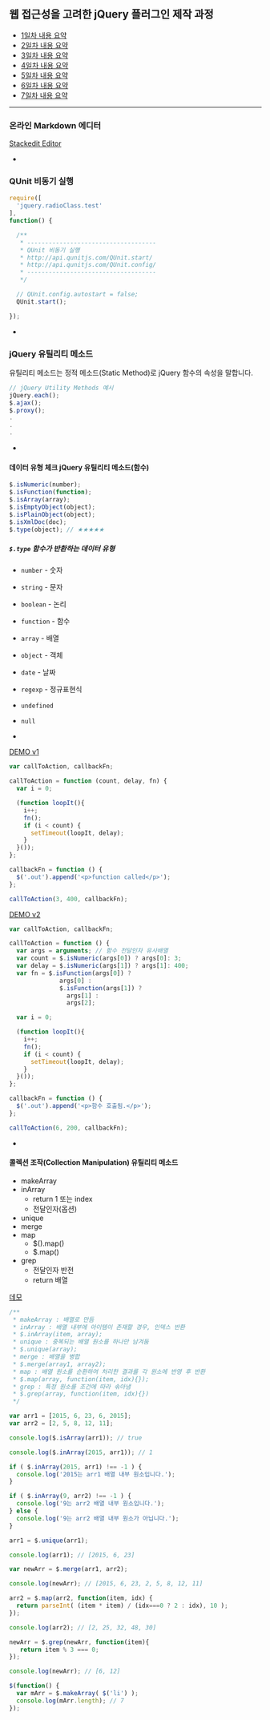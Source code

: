 ## 웹 접근성을 고려한 jQuery 플러그인 제작 과정

- [1일차 내용 요약](DOC/DAY01.md)
- [2일차 내용 요약](DOC/DAY02.md)
- [3일차 내용 요약](DOC/DAY03.md)
- [4일차 내용 요약](DOC/DAY04.md)
- [5일차 내용 요약](DOC/DAY05.md)
- [6일차 내용 요약](DOC/DAY06.md)
- [7일차 내용 요약](DOC/DAY07.md)

---

### 온라인 Markdown 에디터
[Stackedit Editor](https://stackedit.io/)

-

### QUnit 비동기 실행
```js
require([
  'jquery.radioClass.test'
],
function() {

  /**
   * ------------------------------------
   * QUnit 비동기 실행
   * http://api.qunitjs.com/QUnit.start/
   * http://api.qunitjs.com/QUnit.config/
   * ------------------------------------
   */

  // QUnit.config.autostart = false;
  QUnit.start();

});
```

-

### jQuery 유틸리티 메소드
유틸리티 메소드는 정적 메소드(Static Method)로 jQuery 함수의 속성을 말합니다.

```js
// jQuery Utility Methods 예시
jQuery.each();
$.ajax();
$.proxy();
.
.
.
```

-

#### 데이터 유형 체크 jQuery 유틸리티 메소드(함수)

```js
$.isNumeric(number);
$.isFunction(function);
$.isArray(array);
$.isEmptyObject(object);
$.isPlainObject(object);
$.isXmlDoc(doc);
$.type(object); // ★★★★★
```

##### `$.type` 함수가 반환하는 데이터 유형
- `number` - 숫자
- `string` - 문자
- `boolean` - 논리
- `function` - 함수
- `array` - 배열
- `object` - 객체
- `date` - 날짜
- `regexp` - 정규표현식
- `undefined`
- `null`

-

[DEMO v1](http://jsbin.com/vubefujowu/2/edit?js,output)

```js
var callToAction, callbackFn;

callToAction = function (count, delay, fn) {
  var i = 0;

  (function loopIt(){
    i++;
    fn();
    if (i < count) {
      setTimeout(loopIt, delay);
    }
  }());
};

callbackFn = function () {
  $('.out').append('<p>function called</p>');
};

callToAction(3, 400, callbackFn);
```

[DEMO v2](http://jsbin.com/zimuvunura/2/edit?js,output)

```js
var callToAction, callbackFn;

callToAction = function () {
  var args = arguments; // 함수 전달인자 유사배열
  var count = $.isNumeric(args[0]) ? args[0]: 3;
  var delay = $.isNumeric(args[1]) ? args[1]: 400;
  var fn = $.isFunction(args[0]) ?
              args[0] :
              $.isFunction(args[1]) ?
                args[1] :
                args[2];

  var i = 0;

  (function loopIt(){
    i++;
    fn();
    if (i < count) {
      setTimeout(loopIt, delay);
    }
  }());
};

callbackFn = function () {
  $('.out').append('<p>함수 호출됨.</p>');
};

callToAction(6, 200, callbackFn);
```

-

#### 콜렉션 조작(Collection Manipulation) 유틸리티 메소드
- makeArray
- inArray
	- return 1 또는 index
	- 전달인자(옵션)
- unique
- merge
- map
	- $().map()
	- $.map()
- grep
	- 전달인자 반전
	- return 배열

[데모](http://jsbin.com/qatomelozo/1/edit?js,console)

```js
/**
 * makeArray : 배열로 만듬
 * inArray : 배열 내부에 아이템이 존재할 경우, 인덱스 반환
 * $.inArray(item, array);
 * unique : 중복되는 배열 원소를 하나만 남겨둠
 * $.unique(array);
 * merge : 배열을 병합
 * $.merge(array1, array2);
 * map : 배열 원소를 순환하여 처리한 결과를 각 원소에 반영 후 반환
 * $.map(array, function(item, idx){});
 * grep : 특정 원소를 조건에 따라 솎아냄
 * $.grep(array, function(item, idx){})
 */

var arr1 = [2015, 6, 23, 6, 2015];
var arr2 = [2, 5, 8, 12, 11];

console.log($.isArray(arr1)); // true

console.log($.inArray(2015, arr1)); // 1

if ( $.inArray(2015, arr1) !== -1 ) {
  console.log('2015는 arr1 배열 내부 원소입니다.');
}

if ( $.inArray(9, arr2) !== -1 ) {
  console.log('9는 arr2 배열 내부 원소입니다.');
} else {
  console.log('9는 arr2 배열 내부 원소가 아닙니다.');
}

arr1 = $.unique(arr1);

console.log(arr1); // [2015, 6, 23]

var newArr = $.merge(arr1, arr2);

console.log(newArr); // [2015, 6, 23, 2, 5, 8, 12, 11]

arr2 = $.map(arr2, function(item, idx) {
  return parseInt( (item * item) / (idx===0 ? 2 : idx), 10 );
});

console.log(arr2); // [2, 25, 32, 48, 30]

newArr = $.grep(newArr, function(item){
   return item % 3 === 0;
});

console.log(newArr); // [6, 12]

$(function() {
  var mArr = $.makeArray( $('li') );
  console.log(mArr.length); // 7
});

```
